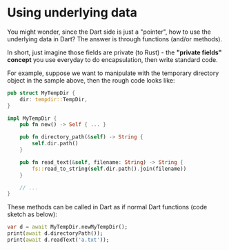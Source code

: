 # Using underlying data

You might wonder, since the Dart side is just a "pointer",
how to use the underlying data in Dart?
The answer is through functions (and/or methods).

In short,
just imagine those fields are private (to Rust) - the **"private fields" concept** you use everyday
to do encapsulation,
then write standard code.

For example, suppose we want to manipulate with the temporary directory object in the sample above,
then the rough code looks like:

```rust
pub struct MyTempDir {
    dir: tempdir::TempDir,
}

impl MyTempDir {
    pub fn new() -> Self { ... }

    pub fn directory_path(&self) -> String {
        self.dir.path()
    }

    pub fn read_text(&self, filename: String) -> String {
        fs::read_to_string(self.dir.path().join(filename))
    }

    // ...
}
```

These methods can be called in Dart as if normal Dart functions (code sketch as below):

```dart
var d = await MyTempDir.newMyTempDir();
print(await d.directoryPath());
print(await d.readText('a.txt'));
```
